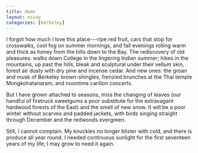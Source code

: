 ```yaml
---
title: Home
layout: essay
categories: [berkeley]
---
```


I forgot how much I love this place---ripe red fruit,
cars that stop for crosswalks, cool fog on summer mornings, and fall evenings
rolling warm and thick as honey from the hills down to the Bay. The rediscovery
of old pleasures: walks down College in the lingering Indian summer; hikes in
the mountains, up past the hills, bleak and sculptural under their vellum skin,
forest air dusty with dry pine and incense cedar. And new ones: the groan and
musk of Berkeley brown-shingles, frenzied brunches at the Thai temple
Mongkolratanaram, and noontime carillon concerts.

<!-- more -->

But I have grown attached to seasons, miss the changing of leaves (our handful
of firetruck sweetgums a poor substitute for the extravagant hardwood forests of
the East) and the smell of new snow. It will be a poor winter without scarves
and padded jackets, with birds singing straight through December and the
redwoods evergreen.

Still, I cannot complain. My knuckles no longer blister with cold, and there is
produce all year round. I needed continuous sunlight for the first seventeen
years of my life; I may grow to need it again.

